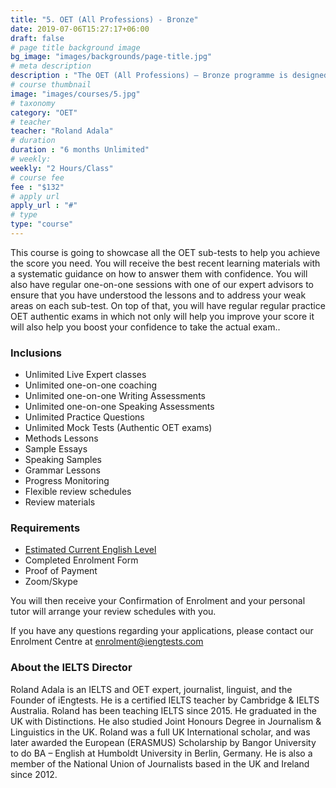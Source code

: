 ```yaml
---
title: "5. OET (All Professions) - Bronze"
date: 2019-07-06T15:27:17+06:00
draft: false
# page title background image
bg_image: "images/backgrounds/page-title.jpg"
# meta description
description : "The OET (All Professions) – Bronze programme is designed for healthcare professionals who wish to prepare for the OET exam with unlimited reviews within 6 months duration."
# course thumbnail
image: "images/courses/5.jpg"
# taxonomy
category: "OET"
# teacher
teacher: "Roland Adala"
# duration
duration : "6 months Unlimited"
# weekly:
weekly: "2 Hours/Class"
# course fee
fee : "$132"
# apply url
apply_url : "#"
# type
type: "course"
---
```



This course is going to showcase all the OET sub-tests to help you achieve the score you need. You will receive the best recent learning materials with a systematic guidance on how to answer them with confidence. You will also have regular one-on-one sessions with one of our expert advisors to ensure that you have understood the lessons and to address your weak areas on each sub-test. On top of that, you will have regular regular practice OET authentic exams in which not only will help you improve your score it will also help you boost your confidence to take the actual exam.. </p>

### Inclusions



* Unlimited Live Expert classes
* Unlimited one-on-one coaching
* Unlimited one-on-one Writing Assessments
* Unlimited one-on-one Speaking Assessments
* Unlimited Practice Questions
* Unlimited Mock Tests (Authentic OET exams)
* Methods Lessons
* Sample Essays
* Speaking Samples
* Grammar Lessons
* Progress Monitoring
* Flexible review schedules
* Review materials 

### Requirements

* [Estimated Current English Level](https://bit.ly/2Zq8VQW)
* Completed Enrolment Form
* Proof of Payment
* Zoom/Skype 

You will then receive your Confirmation of Enrolment and your personal tutor will arrange your review schedules with you.

If you have any questions regarding your applications, please contact our Enrolment Centre at [enrolment@iengtests.com](mailto:enrolment@iengtests.com) 


### About the IELTS Director

Roland Adala is an IELTS and OET expert, journalist, linguist, and the Founder of iEngtests. He is a certified IELTS teacher by Cambridge & IELTS Australia. Roland has been teaching IELTS since 2015. He graduated in the UK with Distinctions. He also studied Joint Honours Degree in Journalism & Linguistics in the UK. Roland was a full UK International scholar, and was later awarded the European (ERASMUS) Scholarship by Bangor University to do BA – English at Humboldt University in Berlin, Germany. He is also a member of the National Union of Journalists based in the UK and Ireland since 2012.